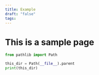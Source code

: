 ```yaml
---
title: Example
draft: "false"
tags:
---
```

# This is a sample page

```python
from pathlib import Path

this_dir = Path(__file__).parent
print(this_dir)
```
